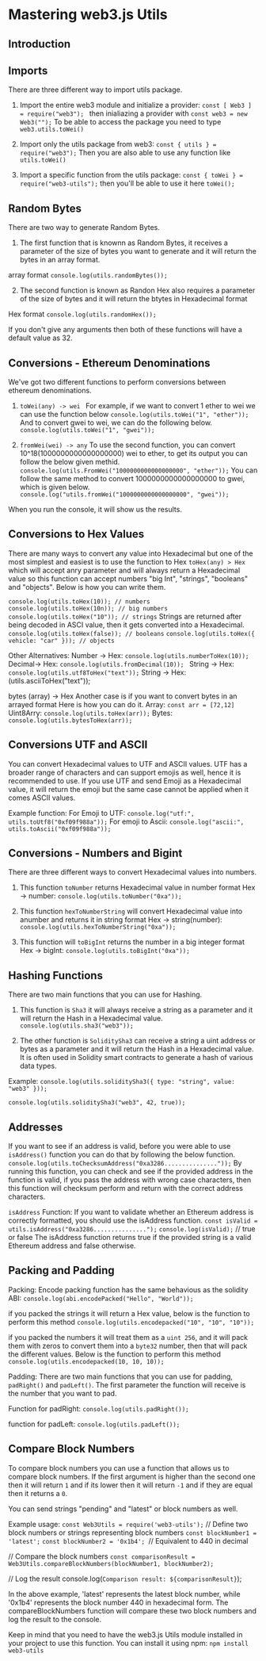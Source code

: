 # Mastering web3.js Utils

## Introduction

## Imports

There are three different way to import utils package.

1. Import the entire web3 module and initialize a provider:
`const [ Web3 ] = require("web3"); ` then inialiazing a provider with 
`const web3 = new Web3("");`
To be able to access the package you need to type `web3.utils.toWei()`


2. Import only the utils package from web3:
`const { utils } = require("web3");` Then you are also able to use any function like
`utils.toWei()`

3. Import a specific function from the utils package: 
`const { toWei } = require("web3-utils");`
then you'll be able to use it here `toWei();`


## Random Bytes

There are two way to generate Random Bytes.

1. The first function that is knownn as Random Bytes, it receives a parameter of the size of bytes you want to generate and it will return the bytes in an array format.

array format `console.log(utils.randomBytes());`

2. The second function is known as Randon Hex also requires a parameter of the size of bytes and it will return the btytes in Hexadecimal format

Hex format `console.log(utils.randomHex());`

If you don't give any arguments then both of these functions will have a default value as 32.


## Conversions - Ethereum Denominations

We've got two different functions to perform conversions between ethereum denominations.

1. `toWei(any) -> wei `
For example, if we want to convert 1 ether to wei we can use the function below
`console.log(utils.toWei("1", "ether"));`
And to convert gwei to wei, we can do the following below.
`console.log(utils.toWei("1", "gwei"));`

2. `fromWei(wei) -> any`
To use the second function, you can convert 10^18(1000000000000000000) wei to ether, to get its output you can follow the below given methid.
`console.log(utils.FromWei("1000000000000000000", "ether"));`
You can follow the same method to convert 1000000000000000000 to gwei, which is given below.
`console.log("utils.fromWei("1000000000000000000", "gwei"));`

When you run the console, it will show us the results.


## Conversions to Hex Values

There are many ways to convert any value into Hexadecimal but one of the most simplest and easiest is to use the function to Hex 
`toHex(any) > Hex` which will accept anry parameter and will always return a Hexadecimal value so this function can accept numbers "big Int", "strings", "booleans" and "objects". Below is how you can write them.

`console.log(utils.toHex(10)); // numbers`
`console.log(utils.toHex(10n)); // big numbers`
`console.log(utils.toHex("10")); // strings`
Strings are returned after being decoded in ASCI value, then it gets converted into a Hexadecimal.
`console.log(utils.toHex(false)); // booleans`
`console.log(utils.toHex({ vehicle: "car" })); // objects`

Other Alternatives:
Number -> Hex: `console.log(utils.numberToHex(10));`
Decimal-> Hex: `console.log(utils.fromDecimal(10)); ` 
String -> Hex: `console.log(utils.utf8ToHex("text"));` 
String -> Hex: (utils.asciiToHex("text"));

bytes (array) -> Hex
Another case is if you want to convert bytes in an arrayed format
Here is how you can do it.
Array: `const arr = [72,12]`
Uint8Arry: `console.log(utils.toHex(arr));` 
Bytes: `console.log(utils.bytesToHex(arr));` 


## Conversions UTF and ASCII

You can convert Hexadecimal values to UTF and ASCII values. UTF has a broader range of characters and can support emojis as well, hence it is recommended to use. If you use UTF and send Emoji as a Hexadecimal value, it will return the emoji but the same case cannot be applied when it comes ASCII values.

Example function:
For Emoji to UTF: `console.log("utf:", utils.toUtf8("0xf09f988a"));`
For emoji to Ascii: `console.log("ascii:", utils.toAscii("0xf09f988a"));`


## Conversions - Numbers and Bigint

There are three different ways to convert Hexadecimal values into numbers.

1. This function `toNumber` returns Hexadecimal value in number format
Hex -> number: `console.log(utils.toNumber("0xa"));`

2. This function `hexToNumberString` will convert Hexadecimal value into anumber and returns it in string format
Hex -> string(number): `console.log(utils.hexToNumberString("0xa"));` 

3. This function will `toBigInt` returns the number in a big integer format
Hex -> bigInt: `console.log(utils.toBigInt("0xa"));` 


## Hashing Functions

There are two main functions that you can use for Hashing.
1. This function is `Sha3`  it will always receive a string as a parameter and it will return the Hash in a Hexadecimal value.
`console.log(utils.sha3("web3"));`

2. The other function is `SoliditySha3` can receive a string a uint address or bytes as a parameter and it will return the Hash in a Hexadecimal value. It is often used in Solidity smart contracts to generate a hash of various data types.

Example:
`console.log(utils.soliditySha3({ type: "string", value: "web3" }));`

`console.log(utils.soliditySha3("web3", 42, true));`
 

## Addresses

If you want to see if an address is valid, before you were able to use `isAddress()` function you can do that by following the below function.
`console.log(utils.toChecksumAddress("0xa3286..............."));` By running this function, you can check and see if the provided address in the function is valid, if you pass the address with wrong case characters, then this function will checksum perform and return with the correct address characters.

`isAddress` Function:
If you want to validate whether an Ethereum address is correctly formatted, you should use the isAddress function.
`const isValid = utils.isAddress("0xa3286...............");`
`console.log(isValid);` // true or false
The isAddress function returns true if the provided string is a valid Ethereum address and false otherwise.


## Packing and Padding

Packing: Encode packing function has the same behavious as the solidity ABI: `console.log(abi.encodePacked("Hello", "World"));`

if you packed the strings it will return a Hex value, below is the function to perform this method
`console.log(utils.encodepacked("10", "10", "10"));`

if you packed the numbers it will treat them as a `uint 256`, and it will pack them with zeros to convert them into a `byte32` number, then that will pack the different values. Below is the function to perform this method
`console.log(utils.encodepacked(10, 10, 10));`


Padding: There are two main functions that you can use for padding, `padRight()` and `padLeft()`. The first parameter the function will receive is the number that you want to pad.

Function for padRight:
`console.log(utils.padRight());`

function for padLeft:
`console.log(utils.padLeft());`


## Compare Block Numbers

To compare block numbers you can use a function that allows us to compare block numbers. If the first argument is higher than the second one then it will return `1` and if its lower then it will return `-1` and if they are equal then it returns a `0`. 

You can send strings "pending" and "latest" or block numbers as well.

Example usage:
`const Web3Utils = require('web3-utils');`
// Define two block numbers or strings representing block numbers
`const blockNumber1 = 'latest';`
`const blockNumber2 = '0x1b4'; `// Equivalent to 440 in decimal

// Compare the block numbers
`const comparisonResult = Web3Utils.compareBlockNumbers(blockNumber1, blockNumber2);`

// Log the result
console.log(`Comparison result: ${comparisonResult}`);

In the above example, 'latest' represents the latest block number, while '0x1b4' represents the block number 440 in hexadecimal form. The compareBlockNumbers function will compare these two block numbers and log the result to the console.

Keep in mind that you need to have the web3.js Utils module installed in your project to use this function. You can install it using npm:
`npm install web3-utils`





